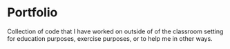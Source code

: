 # Portfolio
Collection of code that I have worked on outside of of the classroom setting for education purposes, exercise purposes, or to help me in other ways.
